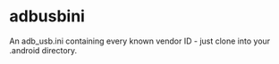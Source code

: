 adbusbini
=========

An adb_usb.ini containing every known vendor ID - just clone into your .android directory.
